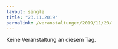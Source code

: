 ```yaml
---
layout: single
title: "23.11.2019"
permalink: /veranstaltungen/2019/11/23/
---
```


Keine Veranstaltung an diesem Tag.
